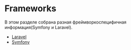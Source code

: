 # Frameworks

В этом разделе собрана разная фреймворкоспецифичная информация(Symfony и Laravel).

- [Laravel](laravel.md) 
- [Symfony](symfony.md) 
